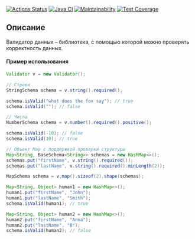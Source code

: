 [![Actions Status](https://github.com/ean3ena/java-project-78/actions/workflows/hexlet-check.yml/badge.svg)](https://github.com/ean3ena/java-project-78/actions)
[![Java CI](https://github.com/ean3ena/java-project-78/actions/workflows/main.yml/badge.svg)](https://github.com/ean3ena/java-project-78/actions/workflows/main.yml)
[![Maintainability](https://api.codeclimate.com/v1/badges/73d3fbf708812bcc40cf/maintainability)](https://codeclimate.com/github/ean3ena/java-project-78/maintainability)
[![Test Coverage](https://api.codeclimate.com/v1/badges/73d3fbf708812bcc40cf/test_coverage)](https://codeclimate.com/github/ean3ena/java-project-78/test_coverage)

## Описание
Валидатор данных – библиотека, с помощью которой можно проверять корректность данных.

#### Пример использования
```java
Validator v = new Validator();

// Строки
StringSchema schema = v.string().required();

schema.isValid("what does the fox say"); // true
schema.isValid(""); // false

// Числа
NumberSchema schema = v.number().required().positive();

schema.isValid(-10); // false
schema.isValid(10); // true

// Объект Map с поддержкой проверки структуры
Map<String, BaseSchema<String>> schemas = new HashMap<>();
schemas.put("firstName", v.string().required());
schemas.put("lastName", v.string().required().minLength(2));

MapSchema schema = v.map().sizeof(2).shape(schemas);

Map<String, Object> human1 = new HashMap<>();
human1.put("firstName", "John");
human1.put("lastName", "Smith");
schema.isValid(human1); // true

Map<String, Object> human2 = new HashMap<>();
human2.put("firstName", "Anna");
human2.put("lastName", "B");
schema.isValid(human2); // false

```

